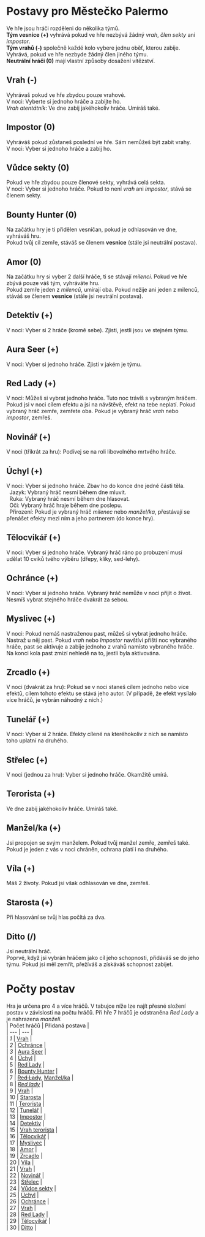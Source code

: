 # Postavy pro Městečko Palermo
Ve hře jsou hráči rozděleni do několika týmů.  
**Tým vesnice (+)** vyhrává pokud ve hře nezbývá žádný *vrah*, *člen sekty* ani *impostor*.  
**Tým vrahů (-)** společně každé kolo vybere jednu oběť, kterou zabije. Vyhrává, pokud ve hře nezbyde žádný člen jiného týmu.  
**Neutrální hráči (0)** mají vlastní způsoby dosažení vítězství.  

## Vrah (-)
Vyhrávaš pokud ve hře zbydou pouze vrahové.  
V noci: Vyberte si jednoho hráče a zabijte ho.  
*Vrah atentátník*: Ve dne zabij jakéhokoliv hráče. Umíráš také.  

## Impostor (0)
Vyhráváš pokud zůstaneš poslední ve hře. Sám nemůžeš být zabit vrahy.  
V noci: Vyber si jednoho hráče a zabij ho.  

## Vůdce sekty (0)
Pokud ve hře zbydou pouze členové sekty, vyhrává celá sekta.  
V noci: Vyber si jednoho hráče. Pokud to není *vrah* ani *impostor*, stává se členem sekty.  

## Bounty Hunter (0)
Na začátku hry je ti přidělen vesničan, pokud je odhlasován ve dne, vyhráváš hru.  
Pokud tvůj cíl zemře, stáváš se členem **vesnice** (stále jsi neutrální postava).  

## Amor (0)
Na začátku hry si vyber 2 další hráče, ti se stávají *milenci*. Pokud ve hře zbývá pouze váš tým, vyhráváte hru.  
Pokud zemře jeden z *milenců*, umírají oba.
Pokud nežije ani jeden z milenců, stáváš se členem **vesnice** (stále jsi neutrální postava).  

## Detektiv (+)
V noci: Vyber si 2 hráče (kromě sebe). Zjisti, jestli jsou ve stejném týmu.
## Aura Seer (+)
V noci: Vyber si jednoho hráče. Zjisti v jakém je týmu.
## Red Lady (+)
V noci: Můžeš si vybrat jednoho hráče. Tuto noc trávíš s vybraným hráčem. Pokud jsi v noci cílem efektu a jsi na návštěvě, efekt na tebe neplatí. Pokud vybraný hráč zemře, zemřete oba. Pokud je vybraný hráč *vrah* nebo *impostor*, zemřeš.
## Novinář (+)
V noci (třikrát za hru): Podívej se na roli libovolného mrtvého hráče.

## Úchyl (+)
V noci: Vyber si jednoho hráče. Zbav ho do konce dne jedné části těla.  
&nbsp;&nbsp;Jazyk: Vybraný hráč nesmí během dne mluvit.  
&nbsp;&nbsp;Ruka: Vybraný hráč nesmí během dne hlasovat.  
&nbsp;&nbsp;Oči: Vybraný hráč hraje během dne poslepu.  
&nbsp;&nbsp;Přirození: Pokud je vybraný hráč *milenec* nebo *manžel/ka*, přestávají se přenášet efekty mezi ním a jeho partnerem (do konce hry).
## Tělocvikář (+)
V noci: Vyber si jednoho hráče. Vybraný hráč ráno po probuzení musí udělat 10 cviků tvého výběru (dřepy, kliky, sed-lehy).

## Ochránce (+)
V noci: Vyber si jednoho hráče. Vybraný hráč nemůže v noci přijít o život. Nesmíš vybrat stejného hráče dvakrát za sebou.
## Myslivec (+)
V noci: Pokud nemáš nastraženou past, můžeš si vybrat jednoho hráče. Nastraž u něj past. Pokud *vrah* nebo *Impostor* navštíví příští noc vybraného hráče, past se aktivuje a zabije jednoho z vrahů namísto vybraného hráče. Na konci kola past zmizí nehledě na to, jestli byla aktivována.
## Zrcadlo (+)
V noci (dvakrát za hru): Pokud se v noci staneš cílem jednoho nebo více efektů, cílem tohoto efektu se stává jeho autor. (V případě, že efekt vysílalo více hráčů, je vybrán náhodný z nich.)
## Tunelář (+)
V noci: Vyber si 2 hráče. Efekty cílené na kteréhokoliv z nich se namísto toho uplatní na druhého.

## Střelec (+)
V noci (jednou za hru): Vyber si jednoho hráče. Okamžitě umírá.  

## Terorista (+)
Ve dne zabij jakéhokoliv hráče. Umíráš také.

## Manžel/ka (+)
Jsi propojen se svým manželem. Pokud tvůj manžel zemře, zemřeš také. Pokud je jeden z vás v noci chráněn, ochrana platí i na druhého.
## Víla (+)
Máš 2 životy. Pokud jsi však odhlasován ve dne, zemřeš.
## Starosta (+)
Při hlasování se tvůj hlas počítá za dva.

## Ditto (/)
Jsi neutrální hráč.  
Poprvé, když jsi vybrán hráčem jako cíl jeho schopnosti, přidáváš se do jeho týmu. Pokud jsi měl zemřít, přežíváš a získáváš schopnost zabíjet.

# Počty postav
Hra je určena pro 4 a více hráčů. V tabujce níže lze najít přesné složení postav v závislosti na počtu hráčů. Při hře 7 hráčů je odstraněna *Red Lady* a je nahrazena *manželi*.  
| Počet hráčů | Přidaná postava |  
| ---         | ---                     |  
| *1*         | [Vrah](#vrah--)                                                   |  
| *2*         | [Ochránce](#ochránce-)                                            |  
| *3*         | [Aura Seer](#aura-seer-)                                          |  
| 4           | [Úchyl](#úchyl-)                                                  |  
| 5           | [Red Lady](#red-lady-)                                            |  
| 6           | [Bounty Hunter](#bounty-hunter-0)                                 |  
| 7           | [~~Red Lady~~](#red-lady-), [Manžel/ka](#manželka-)               |  
| 8           | [*Red lady*](#red-lady-)                                          |  
| 9           | [Vrah](#vrah--)                                                   |  
| 10          | [Starosta](#starosta-)                                            |  
| 11          | [Terorista](#terorista-)                                          |  
| 12          | [Tunelář](#tunelář-)                                              |  
| 13          | [Impostor](#impostor-0)                                           |  
| 14          | [Detektiv](#detektiv-)                                            |  
| 15          | [Vrah terorista](#vrah--)                                         |  
| 16          | [Tělocvikář](#tělocvikář-)                                        |  
| 17          | [Myslivec](#myslivec-)                                            |  
| 18          | [Amor](#amor-0)                                                   |  
| 19          | [Zrcadlo](#zrcadlo-)                                              |  
| 20          | [Víla](#víla-)                                                    |  
| 21          | [Vrah](#vrah--)                                                   |  
| 22          | [Novinář](#novinář-)                                              |  
| 23          | [Střelec](#střelec-)                                              |  
| 24          | [Vůdce sekty](#vůdce-sekty-0)                                     |  
| 25          | [Úchyl](#úchyl-)                                                  |  
| 26          | [Ochránce](#ochránce-)                                            |  
| 27          | [Vrah](#vrah--)                                                   |  
| 28          | [Red Lady](#red-lady-)                                            |  
| 29          | [Tělocvikář](#tělocvikář-)                                        |  
| 30          | [Ditto](#ditto-)                                                  |  
